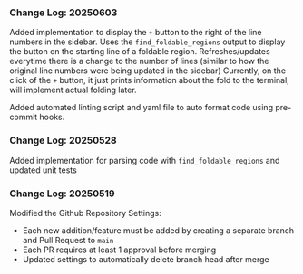 ### Change Log: 20250603

Added implementation to display the `+` button to the right of the line numbers in the sidebar.
Uses the `find_foldable_regions` output to display the button on the starting line of a foldable region.
Refreshes/updates everytime there is a change to the number of lines (similar to how the original line numbers were being updated in the sidebar)
Currently, on the click of the `+` button, it just prints information about the fold to the terminal, will implement actual folding later.

Added automated linting script and yaml file to auto format code using pre-commit hooks.

### Change Log: 20250528

Added implementation for parsing code with `find_foldable_regions` and updated unit tests


### Change Log: 20250519

Modified the Github Repository Settings:
- Each new addition/feature must be added by creating a separate branch and Pull Request to `main`
- Each PR requires at least 1 approval before merging
- Updated settings to automatically delete branch head after merge